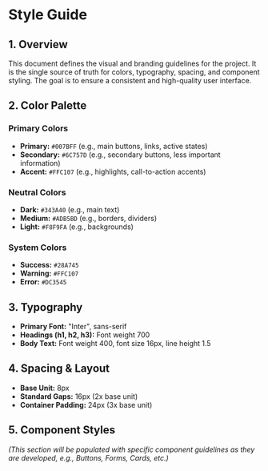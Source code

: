# Style Guide

## 1. Overview

This document defines the visual and branding guidelines for the project. It is the single source of truth for colors, typography, spacing, and component styling. The goal is to ensure a consistent and high-quality user interface.

## 2. Color Palette

### Primary Colors
- **Primary:** `#007BFF` (e.g., main buttons, links, active states)
- **Secondary:** `#6C757D` (e.g., secondary buttons, less important information)
- **Accent:** `#FFC107` (e.g., highlights, call-to-action accents)

### Neutral Colors
- **Dark:** `#343A40` (e.g., main text)
- **Medium:** `#ADB5BD` (e.g., borders, dividers)
- **Light:** `#F8F9FA` (e.g., backgrounds)

### System Colors
- **Success:** `#28A745`
- **Warning:** `#FFC107`
- **Error:** `#DC3545`

## 3. Typography

- **Primary Font:** "Inter", sans-serif
- **Headings (h1, h2, h3):** Font weight 700
- **Body Text:** Font weight 400, font size 16px, line height 1.5

## 4. Spacing & Layout

- **Base Unit:** 8px
- **Standard Gaps:** 16px (2x base unit)
- **Container Padding:** 24px (3x base unit)

## 5. Component Styles

*(This section will be populated with specific component guidelines as they are developed, e.g., Buttons, Forms, Cards, etc.)*
